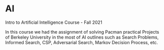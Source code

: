 # AI
Intro to Artificial Intelligence  Course - Fall 2021

In this course we had the assignment of solving Pacman practical Projects of Berkeley University in the most of AI outlines such as
Search Problems, Informed Search, CSP, Adversarial Search, Markov Decision Process, etc.

